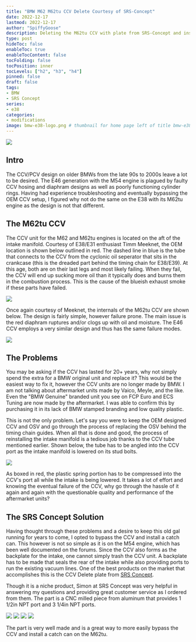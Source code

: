 ```yaml
---
title: "BMW M62 M62tu CCV Delete Courtesy of SRS-Concept"
date: 2022-12-17
lastmod: 2022-12-17
author: "SpiffyGoose"
description: Deleting the M62tu CCV with plate from SRS-Concept and installing a catch can
type: post
hideToc: false
enableToc: true
enableTocContent: false
tocFolding: false
tocPosition: inner
tocLevels: ["h2", "h3", "h4"]
pinned: false
draft: false
tags:
- BMW
- SRS Concept
series:
- e38
categories:
- modifications
image: bmw-e38-logo.png # thumbnail for home page left of title bmw-e38-logo.png or bmw-e46-logo.png
---
```


![](srs.png)

## Intro
The CCV/PCV design on older BMWs from the late 90s to 2000s leave a lot to be desired. The E46 generation with the M54 engine is plagued by faulty CCV hosing and diaphram designs as well as poorly functioning cylinder rings. Having had experience troubleshooting and eventually bypassing the OEM CCV setup, I figured why not do the same on the E38 with its M62tu engine as the design is not that different. 

## The M62tu CCV
The CCV unit for the M62 and M62tu engines is located on the aft of the intake manifold. Courtesy of E38/E31 enthusiast Timm Meeknet, the OEM location is shown below outlined in red. The dashed line in blue is the tube that connects to the CCV from the cyclonic oil seperator that sits in the crankcase (this is the dreaded part behind the timing chain for E38/E39). At this age, both are on their last legs and most likely failing. When they fail, the CCV will end up sucking more oil than it typically does and burns them in the combustion process. This is the cause of the blueish exhaust smoke if these parts have failed. 

![](ccv-location.jpg)

Once again courtesy of Meeknet, the internals of the M62tu CCV are shown below. The design is fairly simple, however failure prone. The main issue is the red diaphram ruptures and/or clogs up with oil and moisture. The E46 CCV employs a very similar design and thus has the same failure modes.

![](ccv-partout.jpg)



## The Problems
You may be asking if the CCV has lasted for 20+ years, why not simply spend the extra for a BMW original unit and replace it? This would be the easiest way to fix it, however the CCV units are no longer made by BMW. I am not talking about aftermarket units made by Vaico, Meyle, and the like. Even the "BMW Genuine" branded unit you see on FCP Euro and ECS Tuning are now made by the aftermarket. I was able to confirm this by purchasing it in its lack of BMW stamped branding and low quality plastic.

This is not the only problem. Let's say you were to keep the OEM designed CCV and OSV and go through the process of replacing the OSV behind the timing chain guides. When all that is done and good, the process of reinstalling the intake manifold is a tedious job thanks to the CCV tube mentioned earlier. Shown below, the tube has to be angled into the CCV port as the intake manifold is lowered on its stud bolts. 

![](ccv1.jpg)

As boxed in red, the plastic spring portion has to be compressed into the CCV's port all while the intake is being lowered. It takes a lot of effort and knowing the eventual failure of the CCV, why go through the hassle of it again and again with the questionable quality and performance of the aftermarket units?

## The SRS Concept Solution
Having thought through these problems and a desire to keep this old gal running for years to come, I opted to bypass the CCV and install a catch can. This however is not so simple as it is on the M54 engine, which has been well documented on the forums. Since the CCV also forms as the backplate for the intake, one cannot simply trash the CCV unit. A backplate has to be made that seals the rear of the intake while also providing ports to run the existing vacuum lines. One of the best products on the market that accomplishes this is the CCV Delete plate from [SRS Concept](https://srs-concept.com/). 

Though it is a niche product, Simon at SRS Concept was very helpful in answering my questions and providing great customer service as I ordered from them. The part is a CNC milled piece from aluminum that provides 1 1/2in NPT port and 3 1/4in NPT ports. 

![](srs1.jpg)
![](srs2.jpg)
![](srs3.jpg)
![](srs4.jpg)

The part is very well made and is a great way to more easily bypass the CCV and install a catch can on the M62tu. 
